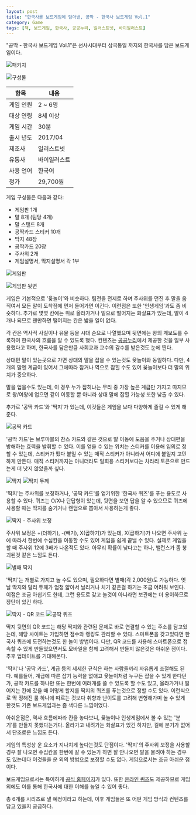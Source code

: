 ```yaml
---
layout: post
title: "한국사를 보드게임에 담아낸, 공딱 - 한국사 보드게임 Vol.1"
category: Game
tags: [책, 보드게임, 한국사, 공공누리, 일러스트넷, 바이일러스트]
---
```


"공딱 - 한국사 보드게임 Vol.1"은 선사시대부터 삼국통일 까지의 한국사를 담은 보드게임이다.

![패키지](https://lh3.googleusercontent.com/y1OtXrNvYGSVw5KTu8y79QkpuOG6Ca7fBXeP5f6cFVUV0ytcCFMpRX5U6t33yES0bGrH7h7YZA=w640)

![구성물](https://lh3.googleusercontent.com/JHFljAXZblTohwU_d_ZyYh83JYw9HSAkH5BpOeD5QTTczTp1NWxXFQWOX5P6icoFiuqibgT-Qg=w640)

항목      | 내용
----------|-------------------
게임 인원 | 2 ~ 6명
대상 연령 | 8세 이상
게임 시간 | 30분
출시 년도 | 2017/04
제조사    | 일러스트넷
유통사    | 바이일러스트
사용 언어 | 한국어
정가      | 29,700원

게임 구성물은 다음과 같다:

* 게임판 1개
* 말 8개 (팀당 4개)
* 말 스탠드 8개
* 공딱카드 스티커 10개
* 딱지 48장
* 공딱카드 20장
* 주사위 2개
* 게임설명서, 딱지설명서 각 1부

![게임판](https://lh3.googleusercontent.com/NpZ77EBH4IY1nlcxvkGJldqmds3R4FyQkiY_yJOYkkMEeYmlKCay_Q0GbNhev8GbkJUvCEkUPQ=s640)

![게임판 뒷면](https://lh3.googleusercontent.com/ZWavj4hdgaaif9TdwWREZ7czFfPEWQx4M096JFwDlpRg343D45FYUp-2N0hSaICPZmK5xlGzCA=s640)

게임은 기본적으로 '윷놀이'와 비슷하다.
팀전을 전제로 하며 주사위를 던진 후 말을 움직여서 모든 말이 도착점에 먼저 들어가면 이긴다.
이런점은 또한 '인생게임'과도 좀 비슷하다.
추가로 몇몇 칸에는 위로 올라가거나 밑으로 떨어지는 화살표가 있는데,
말이 4개나 되므로 왠만하면 떨어지는 칸은 밟을 일이 없다.

각 칸은 역사적 사실이나 유물 등을 시대 순으로 나열했으며
뒷면에는 왕의 계보도를 수록하여
한국사의 흐름을 알 수 있도록 했다.
컨텐츠는 [공공누리](http://www.kogl.or.kr/)에서 제공한 것을 일부 사용했다고 하며,
한국사를 담은만큼 사회교과 교수의 감수를 받은것도 눈에 띈다.

상대편 말이 있는곳으로 가면 상대의 말을 잡을 수 있는것도 윷놀이와 동일하다.
다만, 4개의 말엔 계급이 있어서 그에따라 잡거나 역으로 잡힐 수도 있어
윷놀이보다 더 말의 위치가 중요하다.

말을 업을수도 있는데,
이 경우 누가 잡히냐는 무리 중 가장 높은 계급만 가지고 따지므로
왕/여왕에 업으면 같이 이동할 뿐 아니라 상대 말에 잡힐 가능성 또한 낮출 수 있다.

추가로 '공딱 카드'와 '딱지'가 있는데,
이것들은 게임을 보다 다양하게 즐길 수 있게 해준다.

![공딱 카드](https://lh3.googleusercontent.com/Mew3mQtpnd1IDl7gbKQy89-Qbmh7xFMroEnsP85bwPfG9L7vBBrD2BOxTqS-HocT2mldJ2VMwQ=s640)

'공딱 카드'는 브루마블의 찬스 카드와 같은 것으로
말 이동에 도움을 주거나
상대편을 방해하는 효력을 발휘할 수 있다.
이를 얻을 수 있는 위치는 스티커를 이용해 임의로 정할 수 있는데,
스티커가 뗐다 붙일 수 있는 매직 스티커가 아니라서 어디에 붙일지 고민하게 만든다.
매직 스티커까지는 아니더라도 일회용 스티커보다는 차라리 토큰으로 만드는게 더 낫지 않았을까 싶다.

![딱지](https://lh3.googleusercontent.com/keKyf4G8VcBTcxqUaNi7YT7d3TqZy20aWcmk0CxTreyTH15zjw3vgFAbFkUq9Kmn4DIAIbGokA=h240)
![딱지 두께](https://lh3.googleusercontent.com/qyOtHgK1_ViA0U3y48kFCCPxJaIYS6pUuhuIZ4MTuHgPOSSMkez9XoNci_Yu2bCHyS3nsAQzsw=h240)

'딱지'는 주사위를 보정하거나, '공딱 카드'를 얻기위한 '한국사 퀴즈'를 푸는 용도로 사용할 수 있다.
퀴즈는 O/X나 단답형이 있는데, 뒷면을 보면 답을 알 수 있으므로 퀴즈에 사용할 때는 딱지를 숨기거나 랜덤으로 뽑아서 사용하는게 좋다.

![딱지 - 주사위 보정](https://lh3.googleusercontent.com/Fgdv4vb8RpnjNKAMwLAlCJocRSZkCVF3F5v6XeupJnb4eguWc_rsAfSeGfZt6zXYIjkQFW7wGg=s640)

주사위 보정은 +(더하기), -(빼기), X(곱하기)가 있는데,
X(곱하기)가 나오면 주사위 눈에 따라서 한번에 수십칸을 이동할 수도 있어 게임을 쉽게 끝낼 수 있다.
실제로 게임을 할 때 주사위 12에 3배가 나온적도 있다.
아무리 확률이 낮다고는 하나, 밸런스가 좀 붕괴된것 같은 느낌도 든다.

![별매 딱지](https://lh3.googleusercontent.com/WahRdyktA8Dd3XEuD2A-yO8EK4DrIjFyXjHW9UM8weiDOp1cw3eQ8G_LIVl23ruDs0_N9QoHtQ=s640)

'딱지'는 개별로 가지고 놀 수도 있으며, 필요하다면 별매(각 2,000원)도 가능하다.
옛날 딱지와 달리 두께가 엄청 얇아서 날리거나 치기 같은걸 하기는 조금 어려워 보인다.
이점은 조금 아쉽기도 한데, 그런 용도로 갖고 놀것이 아니라면 보관에는 더 용이하므로 장단이 있긴 하다.

![딱지 - QR 코드](https://lh3.googleusercontent.com/QfwKRRRgt2b4yBjRnMXzYfjs5x8LNpkv7iuGAus9EtXvWDBewZa1fDHlecUAhcnem-8QTwt-4w=w320)
![공딱 퀴즈](https://lh3.googleusercontent.com/1HMWx84_2ijoHoUGJlA94gdsCKyXgxPqKXj2yBV94LKiTxxKRLz79hekjRpNtcJ-Mi_ylzNjDw=w320)

딱지 뒷면의 QR 코드는 해당 딱지와 관련된 문제로 바로 연결할 수 있는 주소를 담고있는데,
해당 사이트는 가입하면 점수와 랭킹도 관리할 수 있다.
스마트폰을 갖고있다면 한국사 퀴즈에 도전하는것도 한 놀이 방법이다.
다만, QR 코드를 사용해 스마트폰으로 접속할 수 있게 만들었으면서도
모바일을 함께 고려해서 만들지 않은것은 아쉬운 점이다.
추후 업데이트를 기대해본다.

'딱지'나 '공딱 카드', 계급 등의 세세한 규칙은 하는 사람들끼리 자유롭게 조절해도 된다.
예를들어, 계급에 따른 잡기 능력을 없애고 윷놀이처럼 누구든 잡을 수 있게 한다던가,
공딱 카드를 하나만 또는 한번에 여러개를 쓸 수 있도록 할 수도 있고,
올라가거나 떨어지는 칸에 갔을 때 어떻게 할지를 딱지의 퀴즈를 푸는것으로 정할 수도 있다.
이런식으로 딱 정해진 룰 하나에 따르는 것보다 취향과 난이도를 고려해 변형해가며 놀 수 있게 한것도
기존 보드게임과는 좀 색다른 느낌이었다.

아쉬운점은, 역사 흐름에따라 칸을 놓다보니, 윷놀이나 인생게임에서 볼 수 있는 '분기'를 만들지 못했다는거다.
올라가고 내려가는 화살표가 있긴 하지만, 길에 분기가 없어서 단조로운 느낌도 든다.

게임의 특성상 운 요소가 지나치게 높다는것도 단점이다.
'딱지'의 주사위 보정을 사용할 경우 잘 나오면 수십칸을 한번에 갈 수 있는가 하면
잘 안나오면 말을 물려야 하는 경우도 있는데다
이것들을 운 외의 방법으로 보정할 수도 없다.
게임으로서는 조금 아쉬운 점이다.

보드게임으로서는 특이하게 [공식 홈페이지](http://gongddak.com/)가 있다.
또한 [온라인 퀴즈](http://gongddak.com/quiz/)도 제공하므로
게임 외에도 이를 통해 한국사에 대한 이해를 높일 수 있어 좋다.

총 6개를 시리즈로 낼 예정이라고 하는데,
이후 게임들은 또 어떤 게임 방식과 컨텐츠를 담고 있을지 궁금하다.

